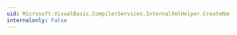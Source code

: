 ```yaml
---
uid: Microsoft.VisualBasic.CompilerServices.InternalXmlHelper.CreateNamespaceAttribute(System.Xml.Linq.XName,System.Xml.Linq.XNamespace)
internalonly: False
---
```

